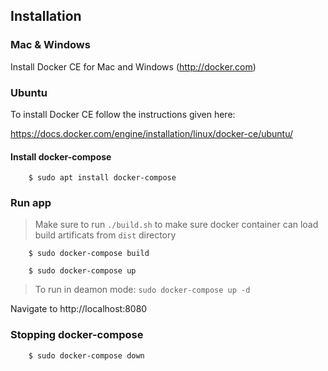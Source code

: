 ## Installation 

### Mac & Windows

Install Docker CE for Mac and Windows (http://docker.com)

### Ubuntu

To install Docker CE follow the instructions given here:

https://docs.docker.com/engine/installation/linux/docker-ce/ubuntu/

#### Install docker-compose

```
    $ sudo apt install docker-compose
```
### Run app

> Make sure to run `./build.sh` to make sure docker container can load build artificats from `dist` directory 

```
    $ sudo docker-compose build
```

```
    $ sudo docker-compose up 
```

> To run in deamon mode: `sudo docker-compose up -d`

Navigate to http://localhost:8080

### Stopping docker-compose
```
    $ sudo docker-compose down
```
